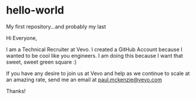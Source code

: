 # hello-world
My first repository...and probably my last

Hi Everyone,

I am a Technical Recruiter at Vevo. I created a GitHub Account because I wanted to be cool like you engineers. I am doing this because I want that sweet, sweet green square :)

If you have any desire to join us at Vevo and help as we continue to scale at an amazing rate, send me an email at paul.mckenzie@vevo.com

Thanks!
